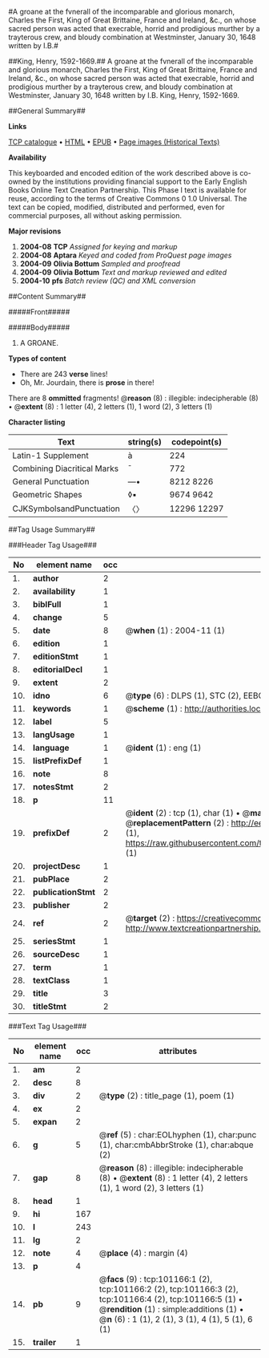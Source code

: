 #A groane at the fvnerall of the incomparable and glorious monarch, Charles the First, King of Great Brittaine, France and Ireland, &c., on whose sacred person was acted that execrable, horrid and prodigious murther by a trayterous crew, and bloudy combination at Westminster, January 30, 1648 written by I.B.#

##King, Henry, 1592-1669.##
A groane at the fvnerall of the incomparable and glorious monarch, Charles the First, King of Great Brittaine, France and Ireland, &c., on whose sacred person was acted that execrable, horrid and prodigious murther by a trayterous crew, and bloudy combination at Westminster, January 30, 1648 written by I.B.
King, Henry, 1592-1669.

##General Summary##

**Links**

[TCP catalogue](http://www.ota.ox.ac.uk/tcp/)  • 
[HTML](http://tei.it.ox.ac.uk/tcp/Texts-HTML/free/A47/A47408.html)  • 
[EPUB](http://tei.it.ox.ac.uk/tcp/Texts-EPUB/free/A47/A47408.epub) • 
[Page images (Historical Texts)](https://data.historicaltexts.jisc.ac.uk/view?pubId=eebo-13672500e&pageId=eebo-13672500e-101166-1)

**Availability**

This keyboarded and encoded edition of the
	       work described above is co-owned by the institutions
	       providing financial support to the Early English Books
	       Online Text Creation Partnership. This Phase I text is
	       available for reuse, according to the terms of Creative
	       Commons 0 1.0 Universal. The text can be copied,
	       modified, distributed and performed, even for
	       commercial purposes, all without asking permission.

**Major revisions**

1. __2004-08__ __TCP__ *Assigned for keying and markup*
1. __2004-08__ __Aptara__ *Keyed and coded from ProQuest page images*
1. __2004-09__ __Olivia Bottum__ *Sampled and proofread*
1. __2004-09__ __Olivia Bottum__ *Text and markup reviewed and edited*
1. __2004-10__ __pfs__ *Batch review (QC) and XML conversion*

##Content Summary##

#####Front#####

#####Body#####

1. A GROANE.

**Types of content**

  * There are 243 **verse** lines!
  * Oh, Mr. Jourdain, there is **prose** in there!

There are 8 **ommitted** fragments! 
 @__reason__ (8) : illegible: indecipherable (8)  •  @__extent__ (8) : 1 letter (4), 2 letters (1), 1 word (2), 3 letters (1)

**Character listing**


|Text|string(s)|codepoint(s)|
|---|---|---|
|Latin-1 Supplement|à|224|
|Combining             Diacritical Marks|̄|772|
|General Punctuation|—•|8212 8226|
|Geometric Shapes|◊▪|9674 9642|
|CJKSymbolsandPunctuation|〈〉|12296 12297|

##Tag Usage Summary##

###Header Tag Usage###

|No|element name|occ|attributes|
|---|---|---|---|
|1.|__author__|2||
|2.|__availability__|1||
|3.|__biblFull__|1||
|4.|__change__|5||
|5.|__date__|8| @__when__ (1) : 2004-11 (1)|
|6.|__edition__|1||
|7.|__editionStmt__|1||
|8.|__editorialDecl__|1||
|9.|__extent__|2||
|10.|__idno__|6| @__type__ (6) : DLPS (1), STC (2), EEBO-CITATION (1), OCLC (1), VID (1)|
|11.|__keywords__|1| @__scheme__ (1) : http://authorities.loc.gov/ (1)|
|12.|__label__|5||
|13.|__langUsage__|1||
|14.|__language__|1| @__ident__ (1) : eng (1)|
|15.|__listPrefixDef__|1||
|16.|__note__|8||
|17.|__notesStmt__|2||
|18.|__p__|11||
|19.|__prefixDef__|2| @__ident__ (2) : tcp (1), char (1)  •  @__matchPattern__ (2) : ([0-9\-]+):([0-9IVX]+) (1), (.+) (1)  •  @__replacementPattern__ (2) : http://eebo.chadwyck.com/downloadtiff?vid=$1&page=$2 (1), https://raw.githubusercontent.com/textcreationpartnership/Texts/master/tcpchars.xml#$1 (1)|
|20.|__projectDesc__|1||
|21.|__pubPlace__|2||
|22.|__publicationStmt__|2||
|23.|__publisher__|2||
|24.|__ref__|2| @__target__ (2) : https://creativecommons.org/publicdomain/zero/1.0/ (1), http://www.textcreationpartnership.org/docs/. (1)|
|25.|__seriesStmt__|1||
|26.|__sourceDesc__|1||
|27.|__term__|1||
|28.|__textClass__|1||
|29.|__title__|3||
|30.|__titleStmt__|2||


###Text Tag Usage###

|No|element name|occ|attributes|
|---|---|---|---|
|1.|__am__|2||
|2.|__desc__|8||
|3.|__div__|2| @__type__ (2) : title_page (1), poem (1)|
|4.|__ex__|2||
|5.|__expan__|2||
|6.|__g__|5| @__ref__ (5) : char:EOLhyphen (1), char:punc (1), char:cmbAbbrStroke (1), char:abque (2)|
|7.|__gap__|8| @__reason__ (8) : illegible: indecipherable (8)  •  @__extent__ (8) : 1 letter (4), 2 letters (1), 1 word (2), 3 letters (1)|
|8.|__head__|1||
|9.|__hi__|167||
|10.|__l__|243||
|11.|__lg__|2||
|12.|__note__|4| @__place__ (4) : margin (4)|
|13.|__p__|4||
|14.|__pb__|9| @__facs__ (9) : tcp:101166:1 (2), tcp:101166:2 (2), tcp:101166:3 (2), tcp:101166:4 (2), tcp:101166:5 (1)  •  @__rendition__ (1) : simple:additions (1)  •  @__n__ (6) : 1 (1), 2 (1), 3 (1), 4 (1), 5 (1), 6 (1)|
|15.|__trailer__|1||
